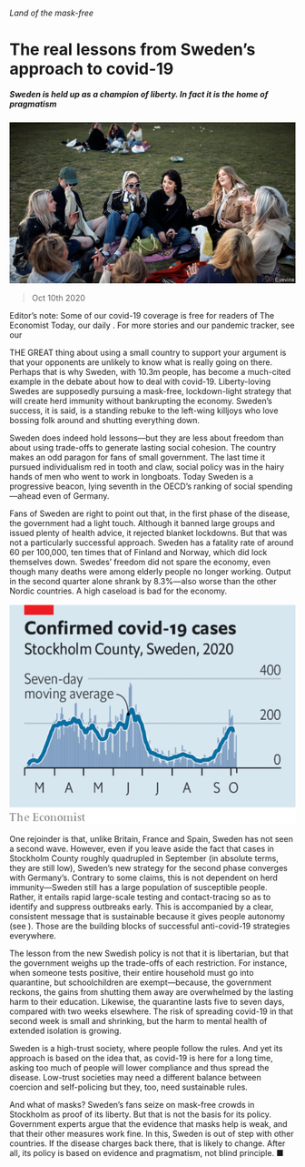 ###### Land of the mask-free

# The real lessons from Sweden’s approach to covid-19 

##### Sweden is held up as a champion of liberty. In fact it is the home of pragmatism 

![image](images/20201010_LDP502.jpg) 

> Oct 10th 2020 


Editor’s note: Some of our covid-19 coverage is free for readers of The Economist Today, our daily . For more stories and our pandemic tracker, see our 


THE GREAT thing about using a small country to support your argument is that your opponents are unlikely to know what is really going on there. Perhaps that is why Sweden, with 10.3m people, has become a much-cited example in the debate about how to deal with covid-19. Liberty-loving Swedes are supposedly pursuing a mask-free, lockdown-light strategy that will create herd immunity without bankrupting the economy. Sweden’s success, it is said, is a standing rebuke to the left-wing killjoys who love bossing folk around and shutting everything down.


Sweden does indeed hold lessons—but they are less about freedom than about using trade-offs to generate lasting social cohesion. The country makes an odd paragon for fans of small government. The last time it pursued individualism red in tooth and claw, social policy was in the hairy hands of men who went to work in longboats. Today Sweden is a progressive beacon, lying seventh in the OECD’s ranking of social spending—ahead even of Germany.



Fans of Sweden are right to point out that, in the first phase of the disease, the government had a light touch. Although it banned large groups and issued plenty of health advice, it rejected blanket lockdowns. But that was not a particularly successful approach. Sweden has a fatality rate of around 60 per 100,000, ten times that of Finland and Norway, which did lock themselves down. Swedes’ freedom did not spare the economy, even though many deaths were among elderly people no longer working. Output in the second quarter alone shrank by 8.3%—also worse than the other Nordic countries. A high caseload is bad for the economy.

![image](images/20201010_LDC072.png) 



One rejoinder is that, unlike Britain, France and Spain, Sweden has not seen a second wave. However, even if you leave aside the fact that cases in Stockholm County roughly quadrupled in September (in absolute terms, they are still low), Sweden’s new strategy for the second phase converges with Germany’s. Contrary to some claims, this is not dependent on herd immunity—Sweden still has a large population of susceptible people. Rather, it entails rapid large-scale testing and contact-tracing so as to identify and suppress outbreaks early. This is accompanied by a clear, consistent message that is sustainable because it gives people autonomy (see ). Those are the building blocks of successful anti-covid-19 strategies everywhere.


The lesson from the new Swedish policy is not that it is libertarian, but that the government weighs up the trade-offs of each restriction. For instance, when someone tests positive, their entire household must go into quarantine, but schoolchildren are exempt—because, the government reckons, the gains from shutting them away are overwhelmed by the lasting harm to their education. Likewise, the quarantine lasts five to seven days, compared with two weeks elsewhere. The risk of spreading covid-19 in that second week is small and shrinking, but the harm to mental health of extended isolation is growing.


Sweden is a high-trust society, where people follow the rules. And yet its approach is based on the idea that, as covid-19 is here for a long time, asking too much of people will lower compliance and thus spread the disease. Low-trust societies may need a different balance between coercion and self-policing but they, too, need sustainable rules.


And what of masks? Sweden’s fans seize on mask-free crowds in Stockholm as proof of its liberty. But that is not the basis for its policy. Government experts argue that the evidence that masks help is weak, and that their other measures work fine. In this, Sweden is out of step with other countries. If the disease charges back there, that is likely to change. After all, its policy is based on evidence and pragmatism, not blind principle. ■

